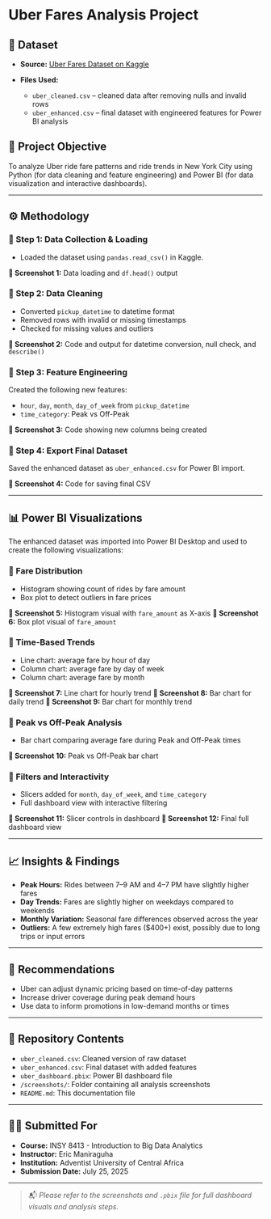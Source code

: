 
# Uber Fares Analysis Project

## 📁 Dataset

* **Source:** [Uber Fares Dataset on Kaggle](https://www.kaggle.com/datasets/yasserh/uber-fares-dataset)
* **Files Used:**

  * `uber_cleaned.csv` – cleaned data after removing nulls and invalid rows
  * `uber_enhanced.csv` – final dataset with engineered features for Power BI analysis

## 🎯 Project Objective

To analyze Uber ride fare patterns and ride trends in New York City using Python (for data cleaning and feature engineering) and Power BI (for data visualization and interactive dashboards).

---

## ⚙️ Methodology

### 🔹 Step 1: Data Collection & Loading

* Loaded the dataset using `pandas.read_csv()` in Kaggle.

**📸 Screenshot 1:** Data loading and `df.head()` output

### 🔹 Step 2: Data Cleaning

* Converted `pickup_datetime` to datetime format
* Removed rows with invalid or missing timestamps
* Checked for missing values and outliers

**📸 Screenshot 2:** Code and output for datetime conversion, null check, and `describe()`

### 🔹 Step 3: Feature Engineering

Created the following new features:

* `hour`, `day`, `month`, `day_of_week` from `pickup_datetime`
* `time_category`: Peak vs Off-Peak

**📸 Screenshot 3:** Code showing new columns being created

### 🔹 Step 4: Export Final Dataset

Saved the enhanced dataset as `uber_enhanced.csv` for Power BI import.

**📸 Screenshot 4:** Code for saving final CSV

---

## 📊 Power BI Visualizations

The enhanced dataset was imported into Power BI Desktop and used to create the following visualizations:

### 🔸 Fare Distribution

* Histogram showing count of rides by fare amount
* Box plot to detect outliers in fare prices

**📸 Screenshot 5:** Histogram visual with `fare_amount` as X-axis
**📸 Screenshot 6:** Box plot visual of `fare_amount`

### 🔸 Time-Based Trends

* Line chart: average fare by hour of day
* Column chart: average fare by day of week
* Column chart: average fare by month

**📸 Screenshot 7:** Line chart for hourly trend
**📸 Screenshot 8:** Bar chart for daily trend
**📸 Screenshot 9:** Bar chart for monthly trend

### 🔸 Peak vs Off-Peak Analysis

* Bar chart comparing average fare during Peak and Off-Peak times

**📸 Screenshot 10:** Peak vs Off-Peak bar chart

### 🔸 Filters and Interactivity

* Slicers added for `month`, `day_of_week`, and `time_category`
* Full dashboard view with interactive filtering

**📸 Screenshot 11:** Slicer controls in dashboard
**📸 Screenshot 12:** Final full dashboard view

---

## 📈 Insights & Findings

* **Peak Hours:** Rides between 7–9 AM and 4–7 PM have slightly higher fares
* **Day Trends:** Fares are slightly higher on weekdays compared to weekends
* **Monthly Variation:** Seasonal fare differences observed across the year
* **Outliers:** A few extremely high fares (\$400+) exist, possibly due to long trips or input errors

---

## 🧠 Recommendations

* Uber can adjust dynamic pricing based on time-of-day patterns
* Increase driver coverage during peak demand hours
* Use data to inform promotions in low-demand months or times

---

## 📎 Repository Contents

* `uber_cleaned.csv`: Cleaned version of raw dataset
* `uber_enhanced.csv`: Final dataset with added features
* `uber_dashboard.pbix`: Power BI dashboard file
* `/screenshots/`: Folder containing all analysis screenshots
* `README.md`: This documentation file

---

## 👨‍🏫 Submitted For

* **Course:** INSY 8413 - Introduction to Big Data Analytics
* **Instructor:** Eric Maniraguha
* **Institution:** Adventist University of Central Africa
* **Submission Date:** July 25, 2025

---

> 📬 *Please refer to the screenshots and `.pbix` file for full dashboard visuals and analysis steps.*
